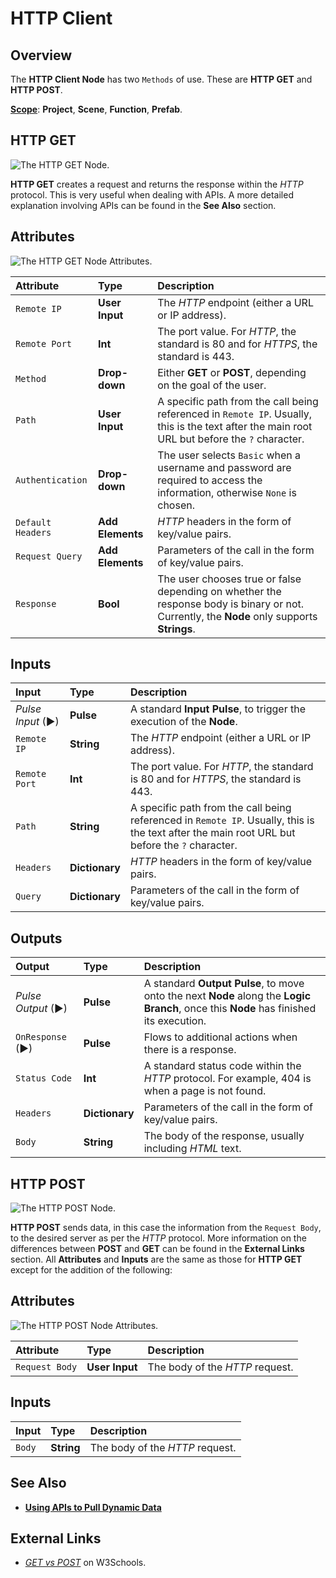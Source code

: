 # HTTP Client

## Overview

The **HTTP Client Node** has two `Methods` of use. These are **HTTP GET** and **HTTP POST**.

[**Scope**](../overview.md#scopes): **Project**, **Scene**, **Function**, **Prefab**.

## HTTP GET

![The HTTP GET Node.](../../../.gitbook/assets/httpgetnode.png)

**HTTP GET** creates a request and returns the response within the _HTTP_ protocol. This is very useful when dealing with APIs. A more detailed explanation involving APIs can be found in the **See Also** section.

## Attributes

![The HTTP GET Node Attributes.](../../../.gitbook/assets/httpgetattributes.png)

| Attribute | Type | Description |
| :--- | :--- | :--- |
| `Remote IP` | **User Input** | The _HTTP_ endpoint \(either a URL or IP address\). |
| `Remote Port` | **Int** | The port value. For _HTTP_, the standard is 80 and for *HTTPS*, the standard is 443. |
| `Method` | **Drop-down** | Either **GET** or **POST**, depending on the goal of the user. |
| `Path` | **User Input** | A specific path from the call being referenced in `Remote IP`. Usually, this is the text after the main root URL but before the `?` character. |
| `Authentication` | **Drop-down** | The user selects `Basic` when a username and password are required to access the information, otherwise `None` is chosen. |
| `Default Headers` | **Add Elements** | _HTTP_ headers in the form of key/value pairs. |
| `Request Query` | **Add Elements** | Parameters of the call in the form of key/value pairs. |
| `Response` | **Bool** | The user chooses true or false depending on whether the response body is binary or not. Currently, the **Node** only supports **Strings**. |

## Inputs

| Input | Type | Description |
| :--- | :--- | :--- |
| _Pulse Input_ \(►\) | **Pulse** | A standard **Input Pulse**, to trigger the execution of the **Node**. |
| `Remote IP` | **String** | The _HTTP_ endpoint \(either a URL or IP address\). |
| `Remote Port` | **Int** | The port value. For _HTTP_, the standard is 80 and for *HTTPS*, the standard is 443. |
| `Path` | **String** | A specific path from the call being referenced in `Remote IP`. Usually, this is the text after the main root URL but before the `?` character. |
| `Headers` | **Dictionary** | _HTTP_ headers in the form of key/value pairs. |
| `Query` | **Dictionary** | Parameters of the call in the form of key/value pairs. |

## Outputs

| Output | Type | Description |
| :--- | :--- | :--- |
| _Pulse Output_ \(►\) | **Pulse** | A standard **Output Pulse**, to move onto the next **Node** along the **Logic Branch**, once this **Node** has finished its execution. |
| `OnResponse` \(►\) | **Pulse** | Flows to additional actions when there is a response. |
| `Status Code` | **Int** | A standard status code within the _HTTP_ protocol. For example, 404 is when a page is not found. |
| `Headers` | **Dictionary** | Parameters of the call in the form of key/value pairs. |
| `Body` | **String** | The body of the response, usually including _HTML_ text. |

## HTTP POST

![The HTTP POST Node.](../../../.gitbook/assets/httppostnode.png)

**HTTP POST** sends data, in this case the information from the `Request Body`, to the desired server as per the _HTTP_ protocol. More information on the differences between **POST** and **GET** can be found in the **External Links** section. All **Attributes** and **Inputs** are the same as those for **HTTP GET** except for the addition of the following:

## Attributes

![The HTTP POST Node Attributes.](../../../.gitbook/assets/httppostattributesreal.png)

| Attribute | Type | Description |
| :--- | :--- | :--- |
| `Request Body` | **User Input** | The body of the _HTTP_ request. |

## Inputs

| Input | Type | Description |
| :--- | :--- | :--- |
| `Body` | **String** | The body of the _HTTP_ request. |

## See Also

* [**Using APIs to Pull Dynamic Data**](https://docs.incari.com/incari-studio/v/2021.3-unreleased/demo-projects/using-apis-to-pull-dynamic-data#http-get)

## External Links

* [_GET vs POST_](https://www.w3schools.com/tags/ref_httpmethods.asp) on W3Schools.

